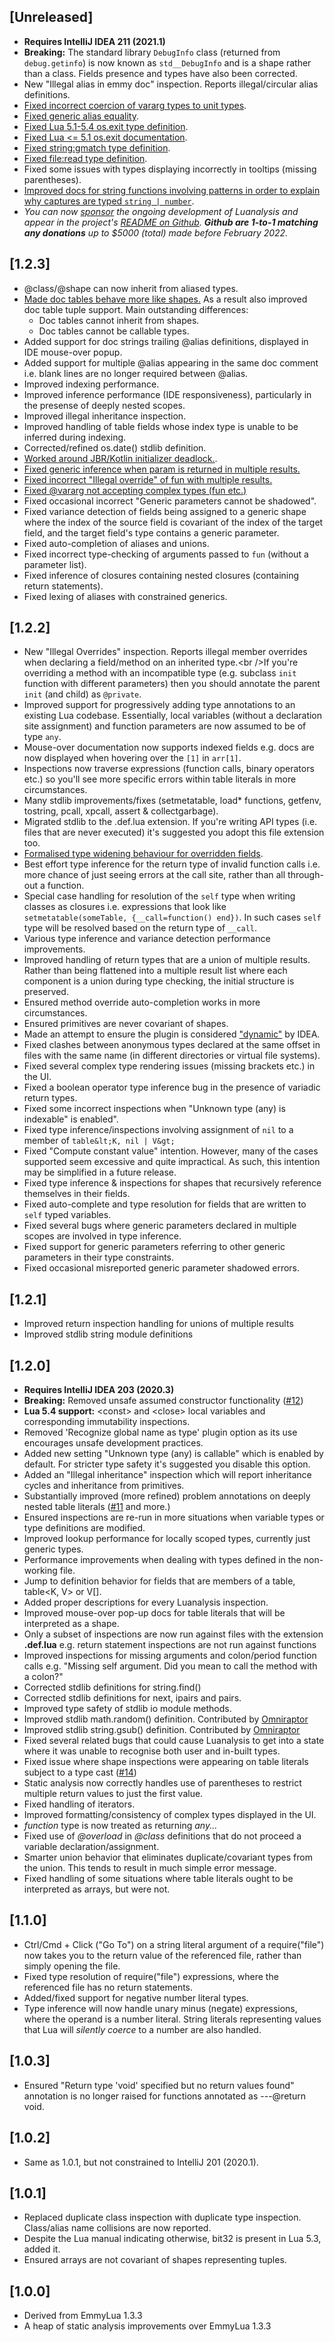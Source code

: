 ## [Unreleased]

- **Requires IntelliJ IDEA 211 (2021.1)**
- **Breaking:** The standard library `DebugInfo` class (returned from `debug.getinfo`) is now known as
  `std__DebugInfo` and is a shape rather than a class. Fields presence and types have also been corrected.
- New "Illegal alias in emmy doc" inspection. Reports illegal/circular alias definitions.
- [Fixed incorrect coercion of vararg types to unit types](https://github.com/Benjamin-Dobell/IntelliJ-Luanalysis/issues/82).
- [Fixed generic alias equality](https://github.com/Benjamin-Dobell/IntelliJ-Luanalysis/issues/85).
- [Fixed Lua 5.1-5.4 os.exit type definition](https://github.com/Benjamin-Dobell/IntelliJ-Luanalysis/issues/78).
- [Fixed Lua <= 5.1 os.exit documentation](https://github.com/Benjamin-Dobell/IntelliJ-Luanalysis/issues/79).
- [Fixed string:gmatch type definition](https://github.com/Benjamin-Dobell/IntelliJ-Luanalysis/issues/86).
- [Fixed file:read type definition](https://github.com/Benjamin-Dobell/IntelliJ-Luanalysis/issues/81).
- Fixed some issues with types displaying incorrectly in tooltips (missing parentheses).
- [Improved docs for string functions involving patterns in order to explain why captures are typed `string | number`](https://github.com/Benjamin-Dobell/IntelliJ-Luanalysis/issues/80).
- _You can now [sponsor](https://github.com/sponsors/Benjamin-Dobell) the ongoing development of Luanalysis and
  appear in the project's [README on Github](https://github.com/Benjamin-Dobell/IntelliJ-Luanalysis#sponsors). **Github
  are 1-to-1 matching any donations** up to $5000 (total) made before February 2022._

## [1.2.3]

- @class/@shape can now inherit from aliased types.
- [Made doc tables behave more like shapes.](https://github.com/Benjamin-Dobell/IntelliJ-Luanalysis/issues/67)
  As a result also improved doc table tuple support. Main outstanding differences:
    - Doc tables cannot inherit from shapes.
    - Doc tables cannot be callable types.
- Added support for doc strings trailing @alias definitions, displayed in IDE mouse-over popup.
- Added support for multiple @alias appearing in the same doc comment i.e. blank lines are no longer required between @alias.
- Improved indexing performance.
- Improved inference performance (IDE responsiveness), particularly in the presense of deeply nested scopes.
- Improved illegal inheritance inspection.
- Improved handling of table fields whose index type is unable to be inferred during indexing.
- Corrected/refined os.date() stdlib definition.
- [Worked around JBR/Kotlin initializer deadlock.](https://github.com/Benjamin-Dobell/IntelliJ-Luanalysis/issues/42).
- [Fixed generic inference when param is returned in multiple results.](https://github.com/Benjamin-Dobell/IntelliJ-Luanalysis/issues/68)
- [Fixed incorrect "Illegal override" of fun with multiple results.](https://github.com/Benjamin-Dobell/IntelliJ-Luanalysis/issues/65)
- [Fixed @vararg not accepting complex types (fun etc.)](https://github.com/Benjamin-Dobell/IntelliJ-Luanalysis/issues/61)
- Fixed occasional incorrect "Generic parameters cannot be shadowed".
- Fixed variance detection of fields being assigned to a generic shape where the index of the source field is covariant of the
  index of the target field, and the target field's type contains a generic parameter.
- Fixed auto-completion of aliases and unions.
- Fixed incorrect type-checking of arguments passed to `fun` (without a parameter list).
- Fixed inference of closures containing nested closures (containing return statements).
- Fixed lexing of aliases with constrained generics.

## [1.2.2]

- New "Illegal Overrides" inspection. Reports illegal member overrides when declaring a field/method on an inherited type.&lt;br />If you're overriding a method with an incompatible type (e.g. subclass `init` function with different parameters) then you should annotate the parent `init` (and child) as `@private`.
- Improved support for progressively adding type annotations to an existing Lua codebase. Essentially, local variables (without a declaration site assignment) and function parameters are now assumed to be of type `any`.
- Mouse-over documentation now supports indexed fields e.g. docs are now displayed when hovering over the `[1]` in `arr[1]`.
- Inspections now traverse expressions (function calls, binary operators etc.) so you'll see more specific errors within table literals in more circumstances.
- Many stdlib improvements/fixes (setmetatable, load* functions, getfenv, tostring, pcall, xpcall, assert & collectgarbage).
- Migrated stdlib to the .def.lua extension. If you're writing API types (i.e. files that are never executed) it's suggested you adopt this file extension too.
- [Formalised type widening behaviour for overridden fields](https://github.com/Benjamin-Dobell/IntelliJ-Luanalysis/commit/230b7fbe51999c984e991c30ed09001a4b6f2297).
- Best effort type inference for the return type of invalid function calls i.e. more chance of just seeing errors at the call site, rather than all through-out a function.
- Special case handling for resolution of the `self` type when writing classes as closures i.e. expressions that look like `setmetatable(someTable, {__call=function() end})`. In such cases `self` type will be resolved based on the return type of `__call`.
- Various type inference and variance detection performance improvements.
- Improved handling of return types that are a union of multiple results. Rather than being flattened into a multiple result list where each component is a union during type checking, the initial structure is preserved.
- Ensured method override auto-completion works in more circumstances.
- Ensured primitives are never covariant of shapes.
- Made an attempt to ensure the plugin is considered ["dynamic"](https://jetbrains.org/intellij/sdk/docs/basics/plugin_structure/dynamic_plugins.html) by IDEA.
- Fixed clashes between anonymous types declared at the same offset in files with the same name (in different directories or virtual file systems).
- Fixed several complex type rendering issues (missing brackets etc.) in the UI.
- Fixed a boolean operator type inference bug in the presence of variadic return types.
- Fixed some incorrect inspections when "Unknown type (any) is indexable" is enabled".
- Fixed type inference/inspections involving assignment of `nil` to a member of `table&lt;K, nil | V&gt;`
- Fixed "Compute constant value" intention. However, many of the cases supported seem excessive and quite impractical. As such, this intention may be simplified in a future release.
- Fixed type inference & inspections for shapes that recursively reference themselves in their fields.
- Fixed auto-complete and type resolution for fields that are written to `self` typed variables.
- Fixed several bugs where generic parameters declared in multiple scopes are involved in type inference.
- Fixed support for generic parameters referring to other generic parameters in their type constraints.
- Fixed occasional misreported generic parameter shadowed errors.

## [1.2.1]

- Improved return inspection handling for unions of multiple results
- Improved stdlib string module definitions

## [1.2.0]

- **Requires IntelliJ IDEA 203 (2020.3)**
- **Breaking:** Removed unsafe assumed constructor functionality ([#12](https://github.com/Benjamin-Dobell/IntelliJ-Luanalysis/issues/12))
- **Lua 5.4 support:** &lt;const&gt; and &lt;close&gt; local variables and corresponding immutability inspections.
- Removed 'Recognize global name as type' plugin option as its use encourages unsafe development practices.
- Added new setting "Unknown type (any) is callable" which is enabled by default. For stricter type safety it's suggested you disable this option.
- Added an "Illegal inheritance" inspection which will report inheritance cycles and inheritance from primitives.
- Substantially improved (more refined) problem annotations on deeply nested table literals ([#11](https://github.com/Benjamin-Dobell/IntelliJ-Luanalysis/issues/11) and more.)
- Ensured inspections are re-run in more situations when variable types or type definitions are modified.
- Improved lookup performance for locally scoped types, currently just generic types.
- Performance improvements when dealing with types defined in the non-working file.
- Jump to definition behavior for fields that are members of a table, table&lt;K, V&gt; or V[].
- Added proper descriptions for every Luanalysis inspection.
- Improved mouse-over pop-up docs for table literals that will be interpreted as a shape.
- Only a subset of inspections are now run against files with the extension **.def.lua** e.g. return statement inspections are not run against functions
- Improved inspections for missing arguments and colon/period function calls e.g. "Missing self argument. Did you mean to call the method with a colon?"
- Corrected stdlib definitions for string.find()
- Corrected stdlib definitions for next, ipairs and pairs.
- Improved type safety of stdlib io module methods.
- Improved stdlib math.random() definition. Contributed by [Omniraptor](https://github.com/omniraptorr)
- Improved stdlib string.gsub() definition. Contributed by [Omniraptor](https://github.com/omniraptorr)
- Fixed several related bugs that could cause Luanalysis to get into a state where it was unable to recognise both user and in-built types.
- Fixed issue where shape inspections were appearing on table literals subject to a type cast ([#14](https://github.com/Benjamin-Dobell/IntelliJ-Luanalysis/issues/14))
- Static analysis now correctly handles use of parentheses to restrict multiple return values to just the first value.
- Fixed handling of iterators.
- Improved formatting/consistency of complex types displayed in the UI.
- _function_ type is now treated as returning _any..._
- Fixed use of _@overload_ in _@class_ definitions that do not proceed a variable declaration/assignment.
- Smarter union behavior that eliminates duplicate/covariant types from the union. This tends to result in much simple error message.
- Fixed handling of some situations where table literals ought to be interpreted as arrays, but were not.

 ## [1.1.0]
- Ctrl/Cmd + Click ("Go To") on a string literal argument of a require("file") now takes you to the return value of the referenced file, rather than simply opening the file.
- Fixed type resolution of require("file") expressions, where the referenced file has no return statements.
- Added/fixed support for negative number literal types.
- Type inference will now handle unary minus (negate) expressions, where the operand is a number literal. String literals representing values that Lua will _silently coerce_ to a number are also handled.

## [1.0.3]
- Ensured "Return type 'void' specified but no return values found" annotation is no longer raised for functions annotated as ---@return void.

## [1.0.2]
- Same as 1.0.1, but not constrained to IntelliJ 201 (2020.1).

## [1.0.1]
- Replaced duplicate class inspection with duplicate type inspection. Class/alias name collisions are now reported.
- Despite the Lua manual indicating otherwise, bit32 is present in Lua 5.3, added it.
- Ensured arrays are not covariant of shapes representing tuples.

## [1.0.0]
- Derived from EmmyLua 1.3.3
- A heap of static analysis improvements over EmmyLua 1.3.3
